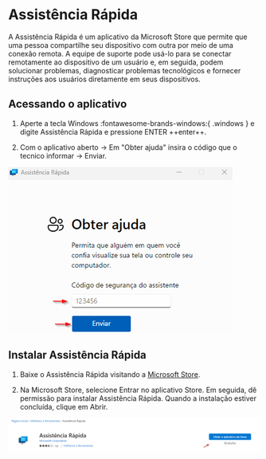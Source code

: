 # Assistência Rápida

A Assistência Rápida é um aplicativo da Microsoft Store que permite que uma pessoa compartilhe seu dispositivo com outra por meio de uma conexão remota. A equipe de suporte pode usá-lo para se conectar remotamente ao dispositivo de um usuário e, em seguida, podem solucionar problemas, diagnosticar problemas tecnológicos e fornecer instruções aos usuários diretamente em seus dispositivos.

## Acessando o aplicativo

1. Aperte a tecla Windows :fontawesome-brands-windows:{ .windows } e digite Assistência Rápida e pressione ENTER ++enter++.

2. Com o aplicativo aberto -> Em "Obter ajuda" insira o código que o tecnico informar -> Enviar. 

![acessar](../assets/images/assistencia-rapida-acessar.png#center)

## Instalar Assistência Rápida

1. Baixe o Assistência Rápida visitando a [Microsoft Store](https://apps.microsoft.com/store/detail/assist%C3%AAncia-r%C3%A1pida/9P7BP5VNWKX5). 

2. Na Microsoft Store, selecione Entrar no aplicativo Store. Em seguida, dê permissão para instalar Assistência Rápida. Quando a instalação estiver concluída, clique em Abrir.

![instalar](../assets/images/assistencia-rapida-baixar.png#center)